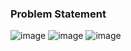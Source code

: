 ### Problem Statement

![image](https://user-images.githubusercontent.com/36649115/39464988-941b5d8c-4cd5-11e8-99fd-4d58821f075d.png)
![image](https://user-images.githubusercontent.com/36649115/39465001-a6b22200-4cd5-11e8-9288-dbac210354b9.png)
![image](https://user-images.githubusercontent.com/36649115/39465008-b636a5ca-4cd5-11e8-8f35-a321cf0af5ff.png)
